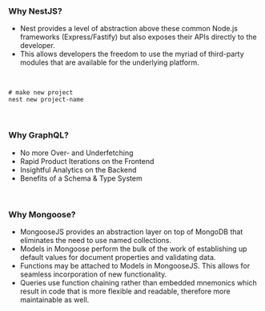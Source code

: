 ### Why NestJS?

- Nest provides a level of abstraction above these common Node.js frameworks (Express/Fastify) but also exposes their APIs directly to the developer.
- This allows developers the freedom to use the myriad of third-party modules that are available for the underlying platform.

<br>

```
# make new project
nest new project-name
```

<br/>

### Why GraphQL?

- No more Over- and Underfetching
- Rapid Product Iterations on the Frontend
- Insightful Analytics on the Backend
- Benefits of a Schema & Type System

<br/>

### Why Mongoose?

- MongooseJS provides an abstraction layer on top of MongoDB that eliminates the need to use named collections.
- Models in Mongoose perform the bulk of the work of establishing up default values for document properties and validating data.
- Functions may be attached to Models in MongooseJS. This allows for seamless incorporation of new functionality.
- Queries use function chaining rather than embedded mnemonics which result in code that is more flexible and readable, therefore more maintainable as well.
